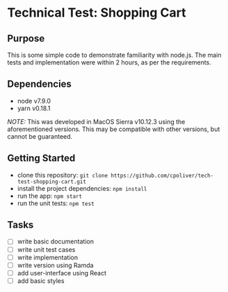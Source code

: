 # Technical Test: Shopping Cart

## Purpose
This is some simple code to demonstrate familiarity with node.js. The main tests and implementation were within 2 hours, as per the requirements.


## Dependencies
- node v7.9.0
- yarn v0.18.1

_NOTE:_ This was developed in MacOS Sierra v10.12.3 using the aforementioned versions. This may be compatible with other versions, but cannot be guaranteed.


## Getting Started
- clone this repository: `git clone https://github.com/cpoliver/tech-test-shopping-cart.git`
- install the project dependencies: `npm install`
- run the app: `npm start`
- run the unit tests: `npm test`


## Tasks
 - [ ] write basic documentation
 - [ ] write unit test cases
 - [ ] write implementation
 - [ ] write version using Ramda
 - [ ] add user-interface using React
 - [ ] add basic styles
